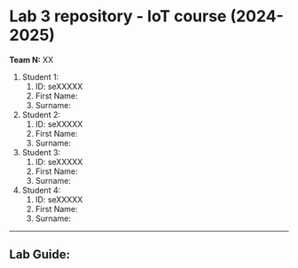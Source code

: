 # Lab 3 repository - IoT course (2024-2025)

**Team N:** XX

1. Student 1:
   1. ID: seXXXXX
   2. First Name:
   3. Surname:
2. Student 2:
   1. ID: seXXXXX
   2. First Name:
   3. Surname:
3. Student 3:
   1. ID: seXXXXX
   2. First Name:
   3. Surname:
4. Student 4:
   1. ID: seXXXXX
   2. First Name:
   3. Surname:
  
-----------------------------------------------------------------------   
## Lab Guide:

